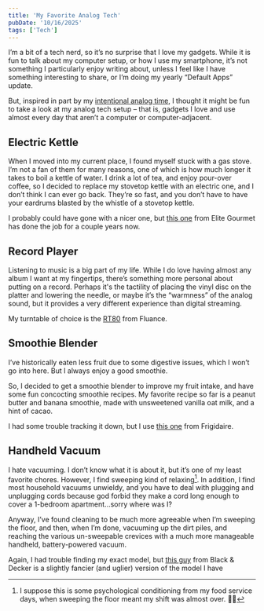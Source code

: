 ```yaml
---
title: 'My Favorite Analog Tech'
pubDate: '10/16/2025'
tags: ['Tech']
---
```


I’m a bit of a tech nerd, so it’s no surprise that I love my gadgets. While it is fun to talk about my computer setup, or how I use my smartphone, it’s not something I particularly enjoy writing about, unless I feel like I have something interesting to share, or I’m doing my yearly “Default Apps” update.

But, inspired in part by my [intentional analog time](blog/2025/intentional-analog-time/), I thought it might be fun to take a look at my analog tech setup – that is, gadgets I love and use almost every day that aren’t a computer or computer-adjacent.

## Electric Kettle

When I moved into my current place, I found myself stuck with a gas stove. I’m not a fan of them for many reasons, one of which is how much longer it takes to boil a kettle of water. I drink a lot of tea, and enjoy pour-over coffee, so I decided to replace my stovetop kettle with an electric one, and I don’t think I can ever go back. They’re so fast, and you don’t have to have your eardrums blasted by the whistle of a stovetop kettle.

I probably could have gone with a nicer one, but [this one](https://shopelitegourmet.com/collections/electric-kettles/products/1l-glass-kettle?variant=37480151482526) from Elite Gourmet has done the job for a couple years now.

## Record Player

Listening to music is a big part of my life. While I do love having almost any album I want at my fingertips, there’s something more personal about putting on a record. Perhaps it's the tactility of placing the vinyl disc on the platter and lowering the needle, or maybe it’s the “warmness” of the analog sound, but it provides a very different experience than digital streaming.

My turntable of choice is the [RT80](https://www.fluance.com/rt80-high-fidelity-vinyl-turntable-record-player-with-premium-cartridge-diamond-needle) from Fluance.

## Smoothie Blender

I’ve historically eaten less fruit due to some digestive issues, which I won’t go into here. But I always enjoy a good smoothie.

So, I decided to get a smoothie blender to improve my fruit intake, and have some fun concocting smoothie recipes. My favorite recipe so far is a peanut butter and banana smoothie, made with unsweetened vanilla oat milk, and a hint of cacao.

I had some trouble tracking it down, but I use [this one](https://www.amazon.com/s?k=frigidaire+smoothie+blender+retro&i=garden&page=2&xpid=pPphYp9Iq1rgo&crid=3HQNHUXD2UICY&qid=1760648409&sprefix=frigidaire+smoothie+blender+retro%2Cgarden%2C69&ref=sr_pg_1) from Frigidaire.

## Handheld Vacuum

I hate vacuuming. I don’t know what it is about it, but it’s one of my least favorite chores. However, I find sweeping kind of relaxing[^1]. In addition, I find most household vacuums unwieldy, and you have to deal with plugging and unplugging cords because god forbid they make a cord long enough to cover a 1-bedroom apartment…sorry where was I?

Anyway, I’ve found cleaning to be much more agreeable when I’m sweeping the floor, and then, when I’m done, vacuuming up the dirt piles, and reaching the various un-sweepable crevices with a much more manageable handheld, battery-powered vacuum.

Again, I had trouble finding my exact model, but [this guy](https://www.blackanddecker.com/products/chv1410l?variant=43205384831197) from Black & Decker is a slightly fancier (and uglier) version of the model I have

[^1]: I suppose this is some psychological conditioning from my food service days, when sweeping the floor meant my shift was almost over. 🤷‍♂️
